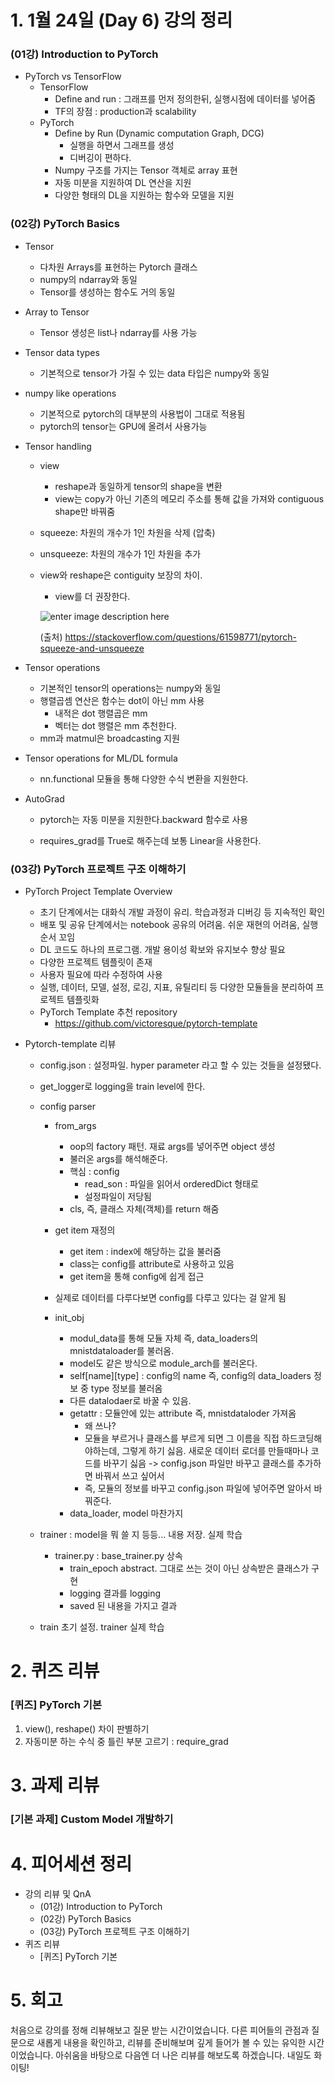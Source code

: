 # 1. 1월 24일 (Day 6) 강의 정리

### (01강) Introduction to PyTorch

- PyTorch vs TensorFlow
  - TensorFlow
    - Define and run : 그래프를 먼저 정의한뒤, 실행시점에 데이터를 넣어줌
    - TF의 장점 : production과 scalability
  - PyTorch
    - Define by Run (Dynamic computation Graph, DCG)
      - 실행을 하면서 그래프를 생성
      - 디버깅이 편하다.
    - Numpy 구조를 가지는 Tensor 객체로 array 표현
    - 자동 미분을 지원하여 DL 연산을 지원
    - 다양한 형태의 DL을 지원하는 함수와 모델을 지원

### (02강) PyTorch Basics

- Tensor
  - 다차원 Arrays를 표현하는 Pytorch 클래스
  - numpy의 ndarray와 동일
  - Tensor를 생성하는 함수도 거의 동일

- Array to Tensor
  - Tensor 생성은 list나 ndarray를 사용 가능

- Tensor data types
  - 기본적으로 tensor가 가질 수 있는 data 타입은 numpy와 동일

- numpy like operations
  - 기본적으로 pytorch의 대부분의 사용법이 그대로 적용됨
  - pytorch의 tensor는 GPU에 올려서 사용가능

- Tensor handling

  - view
    - reshape과 동일하게 tensor의 shape을 변환
    - view는 copy가 아닌 기존의 메모리 주소를 통해 값을 가져와 contiguous shape만 바꿔줌

  - squeeze: 차원의 개수가 1인 차원을 삭제 (압축)

  - unsqueeze: 차원의 개수가 1인 차원을 추가

  - view와 reshape은 contiguity 보장의 차이.

    - view를 더 권장한다.

    ![enter image description here](https://i.stack.imgur.com/9AJJA.png)

    (출처) https://stackoverflow.com/questions/61598771/pytorch-squeeze-and-unsqueeze

- Tensor operations

  - 기본적인 tensor의 operations는 numpy와 동일
  - 행렬곱셈 연산은 함수는 dot이 아닌 mm 사용
    - 내적은 dot 행렬곱은 mm
    - 벡터는 dot 행렬은 mm 추천한다.
  - mm과 matmul은 broadcasting 지원

- Tensor operations for ML/DL formula
  - nn.functional 모듈을 통해 다양한 수식 변환을 지원한다.

- AutoGrad

  - pytorch는 자동 미분을 지원한다.backward 함수로 사용

  - requires_grad를 True로 해주는데 보통 Linear을 사용한다.

### (03강) PyTorch 프로젝트 구조 이해하기

- PyTorch Project Template Overview
  - 초기 단계에서는 대화식 개발 과정이 유리. 학습과정과 디버깅 등 지속적인 확인 
  - 배포 및 공유 단계에서는 notebook 공유의 어려움. 쉬운 재현의 어려움, 실행순서 꼬임
  - DL 코드도 하나의 프로그램. 개발 용이성 확보와 유지보수 향상 필요
  - 다양한 프로젝트 템플릿이 존재
  - 사용자 필요에 따라 수정하여 사용
  - 실행, 데이터, 모델, 설정, 로깅, 지표, 유틸리티 등 다양한 모듈들을 분리하여 프로젝트 템플릿화
  - PyTorch Template 추천 repository
    - https://github.com/victoresque/pytorch-template

- Pytorch-template 리뷰

  - config.json : 설정파일. hyper parameter 라고 할 수 있는 것들을 설정됐다.

  - get_logger로 logging을 train level에 한다.

  - config parser

    - from_args
      - oop의 factory 패턴. 재료 args를 넣어주면 object 생성
      - 불러온 args를 해석해준다.
      - 핵심 : config
        - read_son : 파일을 읽어서 orderedDict 형태로
        - 설정파일이 저당됨
      - cls, 즉, 클래스 자체(객체)를 return 해줌
    - get item 재정의
      - get item : index에 해당하는 값을 불러줌
      - class는 config를 attribute로 사용하고 있음
      - get item을 통해 config에 쉽게 접근
    - 실제로 데이터를 다루다보면 config를 다루고 있다는 걸 알게 됨

    - init_obj
      - modul_data를 통해 모듈 자체 즉, data_loaders의 mnistdataloader를 불러옴.
      - model도 같은 방식으로 module_arch를 불러온다.
      - self\[name][type] : config의 name 즉, config의 data_loaders 정보 중 type 정보를 불러옴
      - 다른 datalodaer로 바꿀 수 있음.
      - getattr : 모듈안에 있는 attribute 즉, mnistdataloder 가져옴
        - 왜 쓰나?
        - 모듈을 부르거나 클래스를 부르게 되면 그 이름을 직접 하드코딩해야하는데, 그렇게 하기 싫음. 새로운 데이터 로더를 만들때마나 코드를 바꾸기 싫음 -> config.json 파일만 바꾸고 클래스를 추가하면 바꿔서 쓰고 싶어서
        - 즉, 모듈의 정보를 바꾸고 config.json 파일에 넣어주면 알아서 바꿔준다.
      - data_loader, model 마찬가지

  - trainer : model을 뭐 쓸 지 등등... 내용 저장. 실제 학습
    - trainer.py : base_trainer.py 상속 
      - train_epoch abstract. 그대로 쓰는 것이 아닌 상속받은 클래스가 구현
      - logging 결과를 logging
      - saved 된 내용을 가지고 결과

  - train 초기 설정. trainer 실제 학습

# 2. 퀴즈 리뷰

### [퀴즈] PyTorch 기본

1. view(), reshape() 차이 판별하기
2. 자동미분 하는 수식 중 틀린 부분 고르기 : require_grad

# 3. 과제 리뷰

### [기본 과제] Custom Model 개발하기

# 4. 피어세션 정리

- 강의 리뷰 및 QnA
  - (01강) Introduction to PyTorch
  - (02강) PyTorch Basics
  - (03강) PyTorch 프로젝트 구조 이해하기
- 퀴즈 리뷰
  - [퀴즈] PyTorch 기본

# 5. 회고

처음으로 강의를 정해 리뷰해보고 질문 받는 시간이었습니다. 다른 피어들의 관점과 질문으로 새롭게 내용을 확인하고, 리뷰를 준비해보며 깊게 들어가 볼 수 있는 유익한 시간이었습니다. 아쉬움을 바탕으로 다음엔 더 나은 리뷰를 해보도록 하겠습니다. 내일도 화이팅!
